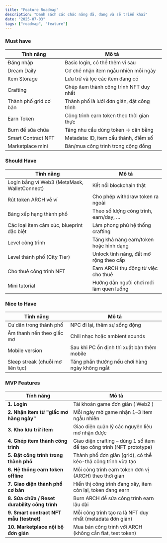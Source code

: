 ```yaml
---
title: "Feature Roadmap"
description: "Danh sách các chức năng đã, đang và sẽ triển khai"
date: "2025-07-03"
tags: ["roadmap", "feature"]
---
```


### Must have

| Tính năng | Mô tả |
| --- | --- |
| Đăng nhập | Basic login, có thể thêm ví sau |
| Dream Daily | Cơ chế nhận item ngẫu nhiên mỗi ngày |
| Item Storage | Lưu trữ và lọc các item đang có |
| Crafting  | Ghép item thành công trình NFT duy nhất |
| Thành phố grid cơ bản | Thành phố là lưới đơn giản, đặt công trình |
| Earn Token | Công trình earn token theo thời gian thực |
| Burn để sửa chữa | Tăng nhu cầu dùng token → cân bằng |
| Smart Contract NFT | Metadata: ID, item cấu thành, điểm số |
| Marketplace mini | Bán/mua công trình trong cộng đồng |

### Should Have

| Tính năng | Mô tả |
| --- | --- |
| Login bằng ví Web3 (MetaMask, WalletConnect) | Kết nối blockchain thật |
| Rút token ARCH về ví | Cho phép withdraw token ra ngoài |
| Bảng xếp hạng thành phố | Theo số lượng công trình, earn/day, … |
| Các loại item cảm xúc, blueprint đặc biệt | Làm phong phú hệ thống crafting |
| Level công trình | Tăng khả năng earn/token hoặc hình dạng |
| Level thành phố (City Tier) | Unlock tính năng, đất mở rộng theo cấp |
| Cho thuê công trình NFT | Earn ARCH thụ động từ việc cho thuê |
| Mini tutorial | Hướng dẫn người chơi mới làm quen luồng |

### Nice to Have

| Tính năng | Mô tả |
| --- | --- |
| Cư dân trong thành phố | NPC đi lại, thêm sự sống động |
| Âm thanh nền theo giấc mơ | Chill nhạc hoặc ambient sounds |
| Mobile version | Sau khi PC ổn định thì xuất bản thêm mobile |
| Sleep streak (chuỗi mơ liên tục) | Tăng phần thưởng nếu chơi hàng ngày không ngắt |

### MVP Features

| Tính năng | Mô tả |
| --- | --- |
| **1. Login** | Tài khoản game đơn giản ( Web2 ) |
| **2. Nhận item từ "giấc mơ hàng ngày"** | Mỗi ngày mở game nhận 1–3 item ngẫu nhiên |
| **3. Kho lưu trữ item** | Giao diện quản lý các nguyên liệu mơ nhận được |
| **4. Ghép item thành công trình** | Giao diện crafting – dùng 1 số item để tạo công trình (NFT prototype) |
| **5. Đặt công trình trong thành phố** | Thành phố đơn giản (grid), có thể kéo-thả công trình vừa tạo |
| **6. Hệ thống earn token offline** | Mỗi công trình earn token đơn vị (ARCH) theo thời gian |
| **7. Giao diện thành phố cơ bản** | Hiển thị công trình đang xây, item còn lại, token đang earn |
| **8. Sửa chữa / Reset durability công trình** | Burn ARCH để sửa công trình earn lâu dài |
| **9. Smart contract NFT mẫu (testnet)** | Mỗi công trình tạo ra là NFT duy nhất (metadata đơn giản) |
| **10. Marketplace nội bộ đơn giản** | Mua bán công trình với ARCH (không cần fiat, test token) |